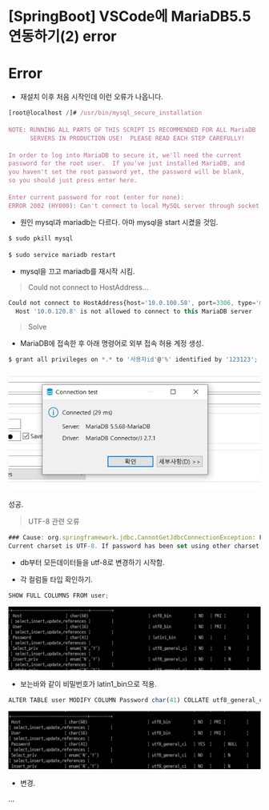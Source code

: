 # [SpringBoot] VSCode에 MariaDB5.5 연동하기(2) error

# Error


- 재설치 이후 처음 시작인데 이런 오류가 나옵니다.

```jsx
[root@localhost /]# /usr/bin/mysql_secure_installation

NOTE: RUNNING ALL PARTS OF THIS SCRIPT IS RECOMMENDED FOR ALL MariaDB
      SERVERS IN PRODUCTION USE!  PLEASE READ EACH STEP CAREFULLY!

In order to log into MariaDB to secure it, we'll need the current
password for the root user.  If you've just installed MariaDB, and
you haven't set the root password yet, the password will be blank,
so you should just press enter here.

Enter current password for root (enter for none):
ERROR 2002 (HY000): Can't connect to local MySQL server through socket '/var/lib/mysql/mysql.sock' (2)
```

- 원인 mysql과 mariadb는 다르다. 아마 mysql을 start 시켰을 것임.

```jsx
$ sudo pkill mysql

$ sudo service mariadb restart
```

- mysql을 끄고 mariadb를 재시작 시킴.

> Could not connect to HostAddress...

```jsx
Could not connect to HostAddress{host='10.0.100.58', port=3306, type='master'}. Host '10.0.120.8' is not allowed to connect to this MariaDB server
  Host '10.0.120.8' is not allowed to connect to this MariaDB server
```

> Solve

- MariaDB에 접속한 후 아래 명령어로 외부 접속 허용 계정 생성.

```jsx
$ grant all privileges on *.* to '사용자id'@'%' identified by '123123';
```

![alt text](https://raw.githubusercontent.com/KrGil/TIL/8bc6daa747b211f932733d7d17435ede84ff0086/software/framework/springBoot/2021-08-03-2/Untitled.png?raw=true)


성공.

> UTF-8 관련 오류

```jsx
### Cause: org.springframework.jdbc.CannotGetJdbcConnectionException: Failed to obtain JDBC Connection; nested exception is java.sql.SQLInvalidAuthorizationSpecException: Could not connect to address=(host=10.0.100.58)(port=3306)(type=master) : (conn=5) Access denied for user 'eisen '@'10.0.120.8' (using password: YES)
Current charset is UTF-8. If password has been set using other charset, consider using option 'passwordCharacterEncoding'
```

- db부터 모든데이터들을 utf-8로 변경하기 시작함.

- 각 컬럼들 타입 확인하기.

```jsx
SHOW FULL COLUMNS FROM user;
```

![alt text](https://raw.githubusercontent.com/KrGil/TIL/8bc6daa747b211f932733d7d17435ede84ff0086/software/framework/springBoot/2021-08-03-2/Untitled1.png?raw=true)

- 보는바와 같이 비밀번호가 latin1_bin으로 적용.

```jsx
ALTER TABLE user MODIFY COLUMN Password char(41) COLLATE utf8_general_ci;
```

![alt text](https://raw.githubusercontent.com/KrGil/TIL/8bc6daa747b211f932733d7d17435ede84ff0086/software/framework/springBoot/2021-08-03-2/Untitled2.png?raw=true)

- 변경.

...
